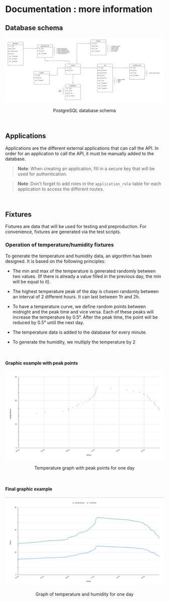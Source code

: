# Documentation : more information

## Database schema

![](./database-schema.png)

<p align="center">
  PostgreSQL database schema
</p>

<br/>

## Applications

Applications are the different external applications that can call the API.
In order for an application to call the API, it must be manually added to the database.

> **Note**: When creating an application, fill in a secure key that will be used for authentication.

> **Note**: Don't forget to add roles in the `application_role` table for each application to access the different routes.

<br/>

## Fixtures

Fixtures are data that will be used for testing and preproduction.
For convenience, fixtures are generated via the test scripts.

### Operation of temperature/humidity fixtures

To generate the temperature and humidity data, an algorithm has been designed.
It is based on the following principles:

- The min and max of the temperature is generated randomly between two values.
  (If there is already a value filled in the previous day, the min will be equal to it).


- The highest temperature peak of the day is chosen randomly between an interval of 2 different hours.
  It can last between 1h and 2h.


- To have a temperature curve, we define random points between midnight and the peak time and vice versa.
  Each of these peaks will increase the temperature by 0.5°.
  After the peak time, the point will be reduced by 0.5° until the next day.

 
- The temperature data is added to the database for every minute.


- To generate the humidity, we multiply the temperature by 2

<br/>

#### Graphic example with peak points

![](./graphic-with-points.png)

<p align="center">
Temperature graph with peak points for one day
</p>

<br/>

#### Final graphic example

![](./graphic.png)

<p align="center">
Graph of temperature and humidity for one day
</p>
